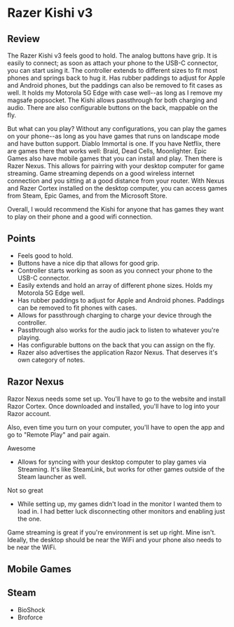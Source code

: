 # Razer Kishi v3

## Review

The Razer Kishi v3 feels good to hold. The analog buttons have grip. It is easily to connect; as soon as attach your phone to the USB-C connector, you can start using it. The controller extends to different sizes to fit most phones and springs back to hug it. Has rubber paddings to adjust for Apple and Android phones, but the paddings can also be removed to fit cases as well. It holds my Motorola 5G Edge with case well--as long as I remove my magsafe popsocket. The Kishi allows passthrough for both charging and audio. There are also configurable buttons on the back, mappable on the fly.

But what can you play? Without any configurations, you can play the games on your phone--as long as you have games that runs on landscape mode and have button support. Diablo Immortal is one. If you have Netflix, there are games there that works well: Braid, Dead Cells, Moonlighter. Epic Games also have mobile games that you can install and play. Then there is Razer Nexus. This allows for pairring with your desktop computer for game streaming. Game streaming depends on a good wireless internet connection and you sitting at a good distance from your router. With Nexus and Razer Cortex installed on the desktop computer, you can access games from Steam, Epic Games, and from the Microsoft Store.

Overall, I would recommend the Kishi for anyone that has games they want to play on their phone and a good wifi connection.

## Points

- Feels good to hold.
- Buttons have a nice dip that allows for good grip.
- Controller starts working as soon as you connect your phone to the USB-C connector.
- Easily extends and hold an array of different phone sizes. Holds my Motorola 5G Edge well.
- Has rubber paddings to adjust for Apple and Android phones. Paddings can be removed to fit phones with cases.
- Allows for passthrough charging to charge your device through the controller.
- Passthrough also works for the audio jack to listen to whatever you're playing.
- Has configurable buttons on the back that you can assign on the fly.
- Razer also advertises the application Razor Nexus. That deserves it's own category of notes.

## Razor Nexus

Razor Nexus needs some set up. You'll have to go to the website and install Razor Cortex. Once downloaded and installed, you'll have to log into your Razor account.

Also, even time you turn on your computer, you'll have to open the app and go to "Remote Play" and pair again.

Awesome

- Allows for syncing with your desktop computer to play games via Streaming. It's like SteamLink, but works for other games outside of the Steam launcher as well.

Not so great

- While setting up, my games didn't load in the monitor I wanted them to load in. I had better luck disconnecting other monitors and enabling just the one.

Game streaming is great if you're environment is set up right. Mine isn't. Ideally, the desktop should be near the WiFi and your phone also needs to be near the WiFi.

## Mobile Games

## Steam

- BioShock
- Broforce
